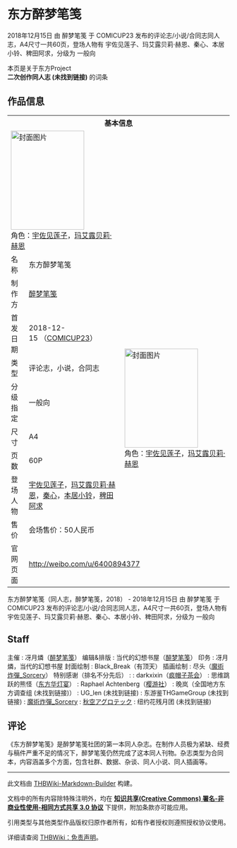 # 东方醉梦笔笺

<!-- source html: G:\repos\THBWiki-Markdown-Builder\THBWikiMarkdown\Temp\main\e\ed\ns0%3A%E4%B8%9C%E6%96%B9%E9%86%89%E6%A2%A6%E7%AC%94%E7%AC%BA.html -->

2018年12月15日 由 醉梦笔笺 于 COMICUP23 发布的评论志/小说/合同志同人志，A4尺寸一共60页，登场人物有 宇佐见莲子、玛艾露贝莉·赫恩、秦心、本居小铃、稗田阿求，分级为 一般向

本页是关于东方Project  
 **二次创作同人志 (未找到链接)** 的词条

## 作品信息

<table><tbody><tr><th colspan="3">基本信息</th></tr><tr><td class="cover-artwork-mobile" colspan="2"><a href="./文件-东方醉梦笔笺封面.png.md" class="image" title="封面图片"><img alt="封面图片" src="https://upload.thwiki.cc/thumb/e/ef/%E4%B8%9C%E6%96%B9%E9%86%89%E6%A2%A6%E7%AC%94%E7%AC%BA%E5%B0%81%E9%9D%A2.png/166px-%E4%B8%9C%E6%96%B9%E9%86%89%E6%A2%A6%E7%AC%94%E7%AC%BA%E5%B0%81%E9%9D%A2.png" decoding="async" loading="lazy" width="166" height="224" srcset="https://upload.thwiki.cc/thumb/e/ef/%E4%B8%9C%E6%96%B9%E9%86%89%E6%A2%A6%E7%AC%94%E7%AC%BA%E5%B0%81%E9%9D%A2.png/249px-%E4%B8%9C%E6%96%B9%E9%86%89%E6%A2%A6%E7%AC%94%E7%AC%BA%E5%B0%81%E9%9D%A2.png 1.5x, https://upload.thwiki.cc/thumb/e/ef/%E4%B8%9C%E6%96%B9%E9%86%89%E6%A2%A6%E7%AC%94%E7%AC%BA%E5%B0%81%E9%9D%A2.png/332px-%E4%B8%9C%E6%96%B9%E9%86%89%E6%A2%A6%E7%AC%94%E7%AC%BA%E5%B0%81%E9%9D%A2.png 2x" data-file-width="2449" data-file-height="3299"></a><div class="cover-char">角色：<a href="./宇佐见莲子.md" title="宇佐见莲子">宇佐见莲子</a>，<a href="./玛艾露贝莉·赫恩.md" title="玛艾露贝莉·赫恩">玛艾露贝莉·赫恩</a></div></td>
</tr><tr><td class="label">名称</td><td colspan="2"> 东方醉梦笔笺 </td></tr><tr><td class="label">制作方</td><td><a href="./醉梦笔笺.md" title="醉梦笔笺">醉梦笔笺</a></td><td class="cover-artwork" rowspan="8" style="min-width:224px;"><a href="./文件-东方醉梦笔笺封面.png.md" class="image" title="封面图片"><img alt="封面图片" src="https://upload.thwiki.cc/thumb/e/ef/%E4%B8%9C%E6%96%B9%E9%86%89%E6%A2%A6%E7%AC%94%E7%AC%BA%E5%B0%81%E9%9D%A2.png/166px-%E4%B8%9C%E6%96%B9%E9%86%89%E6%A2%A6%E7%AC%94%E7%AC%BA%E5%B0%81%E9%9D%A2.png" decoding="async" loading="lazy" width="166" height="224" srcset="https://upload.thwiki.cc/thumb/e/ef/%E4%B8%9C%E6%96%B9%E9%86%89%E6%A2%A6%E7%AC%94%E7%AC%BA%E5%B0%81%E9%9D%A2.png/249px-%E4%B8%9C%E6%96%B9%E9%86%89%E6%A2%A6%E7%AC%94%E7%AC%BA%E5%B0%81%E9%9D%A2.png 1.5x, https://upload.thwiki.cc/thumb/e/ef/%E4%B8%9C%E6%96%B9%E9%86%89%E6%A2%A6%E7%AC%94%E7%AC%BA%E5%B0%81%E9%9D%A2.png/332px-%E4%B8%9C%E6%96%B9%E9%86%89%E6%A2%A6%E7%AC%94%E7%AC%BA%E5%B0%81%E9%9D%A2.png 2x" data-file-width="2449" data-file-height="3299"></a><div class="cover-char">角色：<a href="./宇佐见莲子.md" title="宇佐见莲子">宇佐见莲子</a>，<a href="./玛艾露贝莉·赫恩.md" title="玛艾露贝莉·赫恩">玛艾露贝莉·赫恩</a></div></td>
</tr><tr><td class="label">首发日期</td><td>2018-12-15&#160;（<a href="/展会作品列表?e=COMICUP%2323">COMICUP23</a>）</td></tr><tr><td class="label">类型</td><td>评论志，小说，合同志</td></tr><tr><td class="label">分级指定</td><td>一般向</td></tr><tr><td class="label">尺寸</td><td>A4</td></tr><tr><td class="label">页数</td><td>60P</td></tr><tr><td class="label">登场人物</td><td><a href="./宇佐见莲子.md" title="宇佐见莲子">宇佐见莲子</a>，<a href="./玛艾露贝莉·赫恩.md" title="玛艾露贝莉·赫恩">玛艾露贝莉·赫恩</a>，<a href="./秦心.md" title="秦心">秦心</a>，<a href="./本居小铃.md" title="本居小铃">本居小铃</a>，<a href="./稗田阿求.md" title="稗田阿求">稗田阿求</a></td></tr><tr><td class="label">售价</td><td>会场售价：50人民币</td></tr>
<tr><td class="label">官网页面</td><td colspan="2"><a rel="nofollow" class="external free" href="http://weibo.com/u/6400894377">http://weibo.com/u/6400894377</a></td></tr></tbody></table>

东方醉梦笔笺（同人志，醉梦笔笺，2018） - 2018年12月15日 由 醉梦笔笺 于 COMICUP23 发布的评论志/小说/合同志同人志，A4尺寸一共60页，登场人物有 宇佐见莲子、玛艾露贝莉·赫恩、秦心、本居小铃、稗田阿求，分级为 一般向

## Staff
主催
: 冴月燐（[醉梦笔笺](./醉梦笔笺.md)）
编辑&amp;排版
: 当代的幻想书屋（[醉梦笔笺](./醉梦笔笺.md)）
印务
: 冴月燐，当代的幻想书屋
封面绘制
: Black_Break（有顶天）
插画绘制
: 尽头（[魔術炸彈_Sorcery](./魔術炸彈_Sorcery.md)）
特别感谢（排名不分先后）
: 
: darkxixin（[疯帽子茶会](./疯帽子茶会.md)）
: 思维跳跃的熊怪（[东方华灯宴](./东方华灯宴.md)）
: Raphael Achtenberg（[樱游社](./樱游社.md)）
: 晚岚（全国地方东方调查组 (未找到链接)）
: UG_len (未找到链接)
: 东游鉴THGameGroup (未找到链接)
: [魔術炸彈_Sorcery](./魔術炸彈_Sorcery.md)
: [秋空アグロテック](./秋空アグロテック.md)
: 纽约花残月团 (未找到链接)


## 评论
  
《东方醉梦笔笺》是醉梦笔笺社团的第一本同人杂志。在制作人员极为紧缺、经费与稿件严重不足的情况下，醉梦笔笺仍然完成了这本同人刊物。杂志类型为合同本，内容涵盖多个方面，包含社群、数据、杂谈、同人小说、同人插画等。
  
  
  

  





---

此文档由 [THBWiki-Markdown-Builder](https://github.com/Delsin-Yu/THBWiki-Markdown-Builder) 构建。

文档中的所有内容除特殊注明外，均在 [**知识共享(Creative Commons) 署名-非商业性使用-相同方式共享 3.0 协议**](https://creativecommons.org/licenses/by-sa/3.0/deed.zh-hans) 下提供，附加条款亦可能应用。

引用类型与其他类型作品版权归原作者所有，如有作者授权则遵照授权协议使用。

详细请查阅 [THBWiki：免责声明](https://thbwiki.cc/THBWiki:%E5%85%8D%E8%B4%A3%E5%A3%B0%E6%98%8E)。

